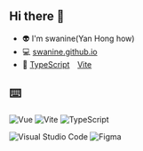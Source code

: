 ## Hi there 👋

- 👽&nbsp;I'm swanine(Yan Hong how)
- 💻&nbsp;[swanine.github.io](https://swanine.github.io/)
- 📖&nbsp;[TypeScript](https://ts.xcatliu.com/)&emsp;[Vite](https://vitejs.dev/guide/why.html)

## ⌨️ &nbsp;

![Vue](https://img.shields.io/badge/-Vue-333333?style=flat&logo=vue.js)
![Vite](https://img.shields.io/badge/-Vite-333333?style=flat&logo=vite)
![TypeScript](https://img.shields.io/badge/-TypeScript-333333?style=flat&logo=TypeScript)

![Visual Studio Code](https://img.shields.io/badge/-Visual%20Studio%20Code-333333?style=flat&logo=visual-studio-code&logoColor=007ACC)
![Figma](https://img.shields.io/badge/-Figma-333333?style=flat&logo=Figma)
